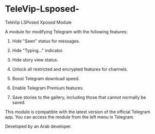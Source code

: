 # TeleVip-Lsposed-
TeleVip LSPosed Xposed Module

A module for modifying Telegram with the following features:

1. Hide "Seen" status for messages.


2. Hide "Typing..." indicator.


3. Hide story view status.


4. Unlock all restricted and encrypted features for channels.


5. Boost Telegram download speed.


6. Enable Telegram Premium features.


7. Save stories to the gallery, including those that cannot normally be saved.



This module is compatible with the latest version of the official Telegram app.
You can access the module from the left menu in Telegram.

Developed by an Arab developer.
